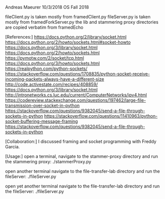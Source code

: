 Andreas Maeurer
10/3/2018
OS Fall 2018

fileClient.py is taken mostly from framedClient.py
fileServer.py is taken mostly from framedForkServer.py
the lib and stammering proxy directories are copied verbatim from framedEcho

[References:]
https://docs.python.org/2/library/socket.html
https://docs.python.org/2/howto/sockets.html#socket-howto
https://docs.python.org/3/library/socket.html
https://docs.python.org/2/howto/sockets.html
https://pymotw.com/2/socket/tcp.html
https://docs.python.org/3/howto/sockets.html
https://realpython.com/python-sockets/
https://stackoverflow.com/questions/1708835/python-socket-receive-incoming-packets-always-have-a-different-size
http://code.activestate.com/recipes/408859/
https://docs.python.org/3/library/socket.html
http://intronetworks.cs.luc.edu/current/ComputerNetworks/ipv4.html
https://codereview.stackexchange.com/questions/197462/large-file-transmission-over-socket-in-python
https://stackoverflow.com/questions/9382045/send-a-file-through-sockets-in-python
https://stackoverflow.com/questions/11410963/python-socket-buffering-message-framing
https://stackoverflow.com/questions/9382045/send-a-file-through-sockets-in-python

[Collaboration:]
I discussed framing and socket programming with Freddy Garcia.

[Usage:]
open a terminal,
navigate to the stammer-proxy directory 
and run the stammering proxy:
./stammerProxy.py

open another terminal
navigate to the file-transfer-lab directory
and run the fileServer:
./fileServer.py

open yet another terminal 
navigate to the file-transfer-lab directory
and run the fileServer:
./fileServer.py

